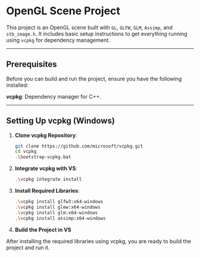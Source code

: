 # OpenGL Scene Project

This project is an OpenGL scene built with `GL`, `GLFW`, `GLM`, `Assimp`, and `stb_image.h`. It includes basic setup instructions to get everything running using `vcpkg` for dependency management.

---

## Prerequisites

Before you can build and run the project, ensure you have the following installed:

**vcpkg**: Dependency manager for C++.

---

## Setting Up vcpkg (Windows)

1. **Clone vcpkg Repository**:
   ```bash
   git clone https://github.com/microsoft/vcpkg.git
   cd vcpkg
   .\bootstrap-vcpkg.bat

2. **Integrate vcpkg with VS**:

   ```bash
   .\vcpkg integrate install

3. **Install Required Libraries**:

   ```bash
   .\vcpkg install glfw3:x64-windows 
   .\vcpkg install glew:x64-windows
   .\vcpkg install glm:x64-windows
   .\vcpkg install assimp:x64-windows

4. **Build the Project in VS**

After installing the required libraries using vcpkg, you are ready to build the project and run it.